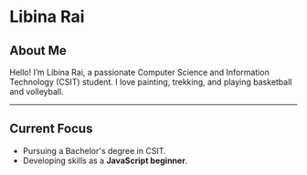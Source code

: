# Libina Rai

## About Me
Hello! I’m Libina Rai, a passionate Computer Science and Information Technology (CSIT) student. I love painting, trekking, and playing basketball and volleyball.

---
## Current Focus
- Pursuing a Bachelor's degree in CSIT.
- Developing skills as a **JavaScript  beginner**.
